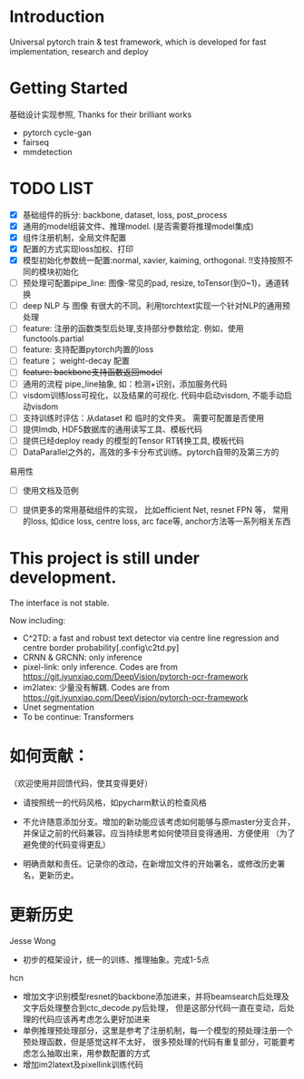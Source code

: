 # Introduction
Universal pytorch train & test framework, 
which is developed for fast implementation, research and deploy 

# Getting Started

基础设计实现参照, Thanks for their brilliant works 
- pytorch cycle-gan
- fairseq
- mmdetection

# TODO LIST
- [X] 基础组件的拆分: backbone, dataset, loss, post_process
- [X] 通用的model组装文件、推理model. (是否需要将推理model集成)
- [X] 组件注册机制，全局文件配置
- [X] 配置的方式实现loss加权、打印
- [X] 模型初始化参数统一配置:normal, xavier, kaiming, orthogonal. !!支持按照不同的模块初始化
- [ ] 预处理可配置pipe_line: 图像-常见的pad, resize, toTensor(到0~1)，通道转换
- [ ] deep NLP 与 图像 有很大的不同。利用torchtext实现一个针对NLP的通用预处理
- [ ] feature: 注册的函数类型后处理,支持部分参数给定. 例如，使用functools.partial
- [ ] feature: 支持配置pytorch内置的loss
- [ ] feature； weight-decay 配置
- [ ] ~~feature: backbone支持函数返回model~~
- [ ] 通用的流程 pipe_line抽象, 如：检测+识别，添加服务代码
- [ ] visdom训练loss可视化，以及结果的可视化. 代码中启动visdom, 不能手动启动visdom
- [ ] 支持训练时评估：从dataset 和 临时的文件夹。 需要可配置是否使用
- [ ] 提供lmdb, HDF5数据库的通用读写工具、模板代码
- [ ] 提供已经deploy ready 的模型的Tensor RT转换工具, 模板代码
- [ ] DataParallel之外的，高效的多卡分布式训练。pytorch自带的及第三方的

易用性
- [ ] 使用文档及范例
- [ ] 提供更多的常用基础组件的实现， 比如efficient Net, resnet FPN 等， 
常用的loss, 如dice loss, centre loss, arc face等, anchor方法等一系列相关东西


# This project is still under development.
The interface is not stable.

Now including:
- C^2TD: a fast and robust text detector via centre line regression and centre border probability[.config\c2td.py]
- CRNN & GRCNN: only inference
- pixel-link: only inference. Codes are from https://git.iyunxiao.com/DeepVision/pytorch-ocr-framework
- im2latex: 少量没有解耦. Codes are from https://git.iyunxiao.com/DeepVision/pytorch-ocr-framework
- Unet segmentation
- To be continue: Transformers

# 如何贡献：

（欢迎使用并回馈代码，使其变得更好）

- 请按照统一的代码风格，如pycharm默认的检查风格

- 不允许随意添加分支。增加的新功能应该考虑如何能够与原master分支合并，并保证之前的代码兼容。应当持续思考如何使项目变得通用、方便使用
（为了避免使的代码变得更乱）

- 明确贡献和责任。记录你的改动，在新增加文件的开始署名，或修改历史署名，更新历史。

# 更新历史
Jesse Wong
- 初步的框架设计，统一的训练、推理抽象。完成1-5点

hcn
- 增加文字识别模型resnet的backbone添加进来，并将beamsearch后处理及文字后处理整合到ctc_decode.py后处理，
但是这部分代码一直在变动，后处理的代码应该再考虑怎么更好加进来
- 单例推理预处理部分，这里是参考了注册机制，每一个模型的预处理注册一个预处理函数，但是感觉这样不太好，
很多预处理的代码有重复部分，可能要考虑怎么抽取出来，用参数配置的方式
- 增加im2latext及pixellink训练代码